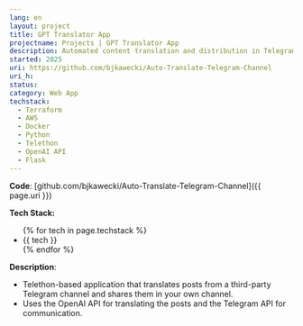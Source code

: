 ```yaml
---
lang: en
layout: project
title: GPT Translator App
projectname: Projects | GPT Translator App
description: Automated content translation and distribution in Telegram channels using GPT technology.
started: 2025
uri: https://github.com/bjkawecki/Auto-Translate-Telegram-Channel
uri_h:
status:
category: Web App
techstack:
  - Terraform
  - AWS
  - Docker
  - Python
  - Telethon
  - OpenAI API
  - Flask
---
```


**Code**: [github.com/bjkawecki/Auto-Translate-Telegram-Channel]({{ page.uri }})

**Tech Stack:**

<ul>
{% for tech in page.techstack %}
<li>{{ tech }}</li>
{% endfor %}
</ul>

**Description**:

- Telethon-based application that translates posts from a third-party Telegram channel and shares them in your own channel.
- Uses the OpenAI API for translating the posts and the Telegram API for communication.
